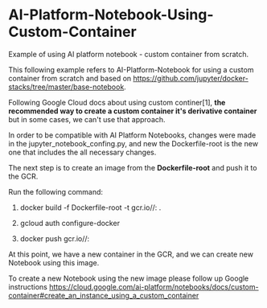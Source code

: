 # AI-Platform-Notebook-Using-Custom-Container
Example of using AI platform notebook - custom container from scratch.

This following example refers to AI-Platform-Notebook for using a custom container from scratch and based on https://github.com/jupyter/docker-stacks/tree/master/base-notebook.

Following Google Cloud docs about using custom continer[1], <b>the recommended way to create a custom container it's derivative container</b> but in some cases, we can't use that approach. 

In order to be compatible with AI Platform Notebooks, changes were made in the jupyter_notebook_confing.py, and new the Dockerfile-root is the new one that includes the all necessary changes.

The next step is to create an image from the <b>Dockerfile-root</b> and push it to the GCR.

Run the following command:

1. docker build -f Dockerfile-root -t gcr.io/<PROJECT-ID>/<IMAGENAME>:<TAG> .

2. gcloud auth configure-docker

3. docker push gcr.io/<PROJECT-ID>/<IMAGENAME>:<TAG>
  
At this point, we have a new container in the GCR, and we can create new Notebook using this image.

To create a new Notebook using the new image please follow up Google instructions https://cloud.google.com/ai-platform/notebooks/docs/custom-container#create_an_instance_using_a_custom_container


